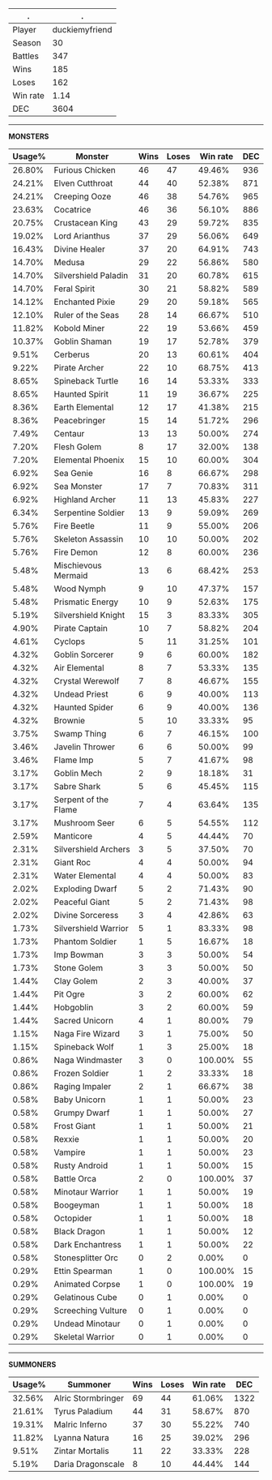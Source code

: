 .|.
|-|-
Player|duckiemyfriend
Season|30
Battles|347
Wins|185
Loses|162
Win rate|1.14
DEC|3604

---
**MONSTERS**

Usage%|Monster|Wins|Loses|Win rate|DEC|
-|-|-|-|-|-|
26.80%|Furious Chicken|46|47|49.46%|936|
24.21%|Elven Cutthroat|44|40|52.38%|871|
24.21%|Creeping Ooze|46|38|54.76%|965|
23.63%|Cocatrice|46|36|56.10%|886|
20.75%|Crustacean King|43|29|59.72%|835|
19.02%|Lord Arianthus|37|29|56.06%|649|
16.43%|Divine Healer|37|20|64.91%|743|
14.70%|Medusa|29|22|56.86%|580|
14.70%|Silvershield Paladin|31|20|60.78%|615|
14.70%|Feral Spirit|30|21|58.82%|589|
14.12%|Enchanted Pixie|29|20|59.18%|565|
12.10%|Ruler of the Seas|28|14|66.67%|510|
11.82%|Kobold Miner|22|19|53.66%|459|
10.37%|Goblin Shaman|19|17|52.78%|379|
9.51%|Cerberus|20|13|60.61%|404|
9.22%|Pirate Archer|22|10|68.75%|413|
8.65%|Spineback Turtle|16|14|53.33%|333|
8.65%|Haunted Spirit|11|19|36.67%|225|
8.36%|Earth Elemental|12|17|41.38%|215|
8.36%|Peacebringer|15|14|51.72%|296|
7.49%|Centaur|13|13|50.00%|274|
7.20%|Flesh Golem|8|17|32.00%|138|
7.20%|Elemental Phoenix|15|10|60.00%|304|
6.92%|Sea Genie|16|8|66.67%|298|
6.92%|Sea Monster|17|7|70.83%|311|
6.92%|Highland Archer|11|13|45.83%|227|
6.34%|Serpentine Soldier|13|9|59.09%|269|
5.76%|Fire Beetle|11|9|55.00%|206|
5.76%|Skeleton Assassin|10|10|50.00%|202|
5.76%|Fire Demon|12|8|60.00%|236|
5.48%|Mischievous Mermaid|13|6|68.42%|253|
5.48%|Wood Nymph|9|10|47.37%|157|
5.48%|Prismatic Energy|10|9|52.63%|175|
5.19%|Silvershield Knight|15|3|83.33%|305|
4.90%|Pirate Captain|10|7|58.82%|204|
4.61%|Cyclops|5|11|31.25%|101|
4.32%|Goblin Sorcerer|9|6|60.00%|182|
4.32%|Air Elemental|8|7|53.33%|135|
4.32%|Crystal Werewolf|7|8|46.67%|155|
4.32%|Undead Priest|6|9|40.00%|113|
4.32%|Haunted Spider|6|9|40.00%|136|
4.32%|Brownie|5|10|33.33%|95|
3.75%|Swamp Thing|6|7|46.15%|100|
3.46%|Javelin Thrower|6|6|50.00%|99|
3.46%|Flame Imp|5|7|41.67%|98|
3.17%|Goblin Mech|2|9|18.18%|31|
3.17%|Sabre Shark|5|6|45.45%|115|
3.17%|Serpent of the Flame|7|4|63.64%|135|
3.17%|Mushroom Seer|6|5|54.55%|112|
2.59%|Manticore|4|5|44.44%|70|
2.31%|Silvershield Archers|3|5|37.50%|70|
2.31%|Giant Roc|4|4|50.00%|94|
2.31%|Water Elemental|4|4|50.00%|83|
2.02%|Exploding Dwarf|5|2|71.43%|90|
2.02%|Peaceful Giant|5|2|71.43%|98|
2.02%|Divine Sorceress|3|4|42.86%|63|
1.73%|Silvershield Warrior|5|1|83.33%|98|
1.73%|Phantom Soldier|1|5|16.67%|18|
1.73%|Imp Bowman|3|3|50.00%|54|
1.73%|Stone Golem|3|3|50.00%|50|
1.44%|Clay Golem|2|3|40.00%|37|
1.44%|Pit Ogre|3|2|60.00%|62|
1.44%|Hobgoblin|3|2|60.00%|59|
1.44%|Sacred Unicorn|4|1|80.00%|79|
1.15%|Naga Fire Wizard|3|1|75.00%|50|
1.15%|Spineback Wolf|1|3|25.00%|18|
0.86%|Naga Windmaster|3|0|100.00%|55|
0.86%|Frozen Soldier|1|2|33.33%|18|
0.86%|Raging Impaler|2|1|66.67%|38|
0.58%|Baby Unicorn|1|1|50.00%|23|
0.58%|Grumpy Dwarf|1|1|50.00%|27|
0.58%|Frost Giant|1|1|50.00%|21|
0.58%|Rexxie|1|1|50.00%|20|
0.58%|Vampire|1|1|50.00%|23|
0.58%|Rusty Android|1|1|50.00%|15|
0.58%|Battle Orca|2|0|100.00%|37|
0.58%|Minotaur Warrior|1|1|50.00%|19|
0.58%|Boogeyman|1|1|50.00%|18|
0.58%|Octopider|1|1|50.00%|18|
0.58%|Black Dragon|1|1|50.00%|12|
0.58%|Dark Enchantress|1|1|50.00%|22|
0.58%|Stonesplitter Orc|0|2|0.00%|0|
0.29%|Ettin Spearman|1|0|100.00%|15|
0.29%|Animated Corpse|1|0|100.00%|19|
0.29%|Gelatinous Cube|0|1|0.00%|0|
0.29%|Screeching Vulture|0|1|0.00%|0|
0.29%|Undead Minotaur|0|1|0.00%|0|
0.29%|Skeletal Warrior|0|1|0.00%|0|

---
**SUMMONERS**

Usage%|Summoner|Wins|Loses|Win rate|DEC|
-|-|-|-|-|-|
32.56%|Alric Stormbringer|69|44|61.06%|1322|
21.61%|Tyrus Paladium|44|31|58.67%|870|
19.31%|Malric Inferno|37|30|55.22%|740|
11.82%|Lyanna Natura|16|25|39.02%|296|
9.51%|Zintar Mortalis|11|22|33.33%|228|
5.19%|Daria Dragonscale|8|10|44.44%|144|
